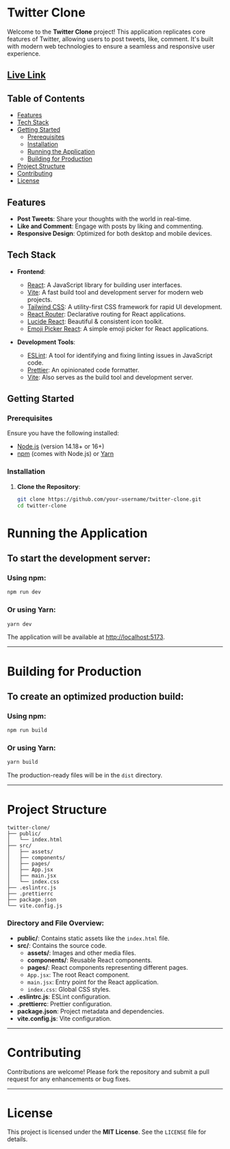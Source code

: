 # Twitter Clone

Welcome to the **Twitter Clone** project! This application replicates core features of Twitter, allowing users to post tweets, like, comment. It's built with modern web technologies to ensure a seamless and responsive user experience.

## [Live Link](https://cloned-twitter.vercel.app/)

## Table of Contents

- [Features](#features)
- [Tech Stack](#tech-stack)
- [Getting Started](#getting-started)
  - [Prerequisites](#prerequisites)
  - [Installation](#installation)
  - [Running the Application](#running-the-application)
  - [Building for Production](#building-for-production)
- [Project Structure](#project-structure)
- [Contributing](#contributing)
- [License](#license)

## Features

- **Post Tweets**: Share your thoughts with the world in real-time.
- **Like and Comment**: Engage with posts by liking and commenting.
- **Responsive Design**: Optimized for both desktop and mobile devices.

## Tech Stack

- **Frontend**:
  - [React](https://react.dev/): A JavaScript library for building user interfaces.
  - [Vite](https://vitejs.dev/): A fast build tool and development server for modern web projects.
  - [Tailwind CSS](https://tailwindcss.com/): A utility-first CSS framework for rapid UI development.
  - [React Router](https://reactrouter.com/): Declarative routing for React applications.
  - [Lucide React](https://lucide.dev/docs/lucide-react): Beautiful & consistent icon toolkit.
  - [Emoji Picker React](https://www.npmjs.com/package/emoji-picker-react): A simple emoji picker for React applications.

- **Development Tools**:
  - [ESLint](https://eslint.org/): A tool for identifying and fixing linting issues in JavaScript code.
  - [Prettier](https://prettier.io/): An opinionated code formatter.
  - [Vite](https://vitejs.dev/): Also serves as the build tool and development server.

## Getting Started

### Prerequisites

Ensure you have the following installed:

- [Node.js](https://nodejs.org/) (version 14.18+ or 16+)
- [npm](https://www.npmjs.com/) (comes with Node.js) or [Yarn](https://yarnpkg.com/)

### Installation

1. **Clone the Repository**:

   ```bash
   git clone https://github.com/your-username/twitter-clone.git
   cd twitter-clone

# Running the Application

## To start the development server:

### Using npm:
```bash
npm run dev
```

### Or using Yarn:
```bash
yarn dev
```

The application will be available at [http://localhost:5173](http://localhost:5173).

---

# Building for Production

## To create an optimized production build:

### Using npm:
```bash
npm run build
```

### Or using Yarn:
```bash
yarn build
```

The production-ready files will be in the `dist` directory.

---

# Project Structure

```
twitter-clone/
├── public/
│   └── index.html
├── src/
│   ├── assets/
│   ├── components/
│   ├── pages/
│   ├── App.jsx
│   ├── main.jsx
│   └── index.css
├── .eslintrc.js
├── .prettierrc
├── package.json
└── vite.config.js
```

### Directory and File Overview:
- **public/**: Contains static assets like the `index.html` file.
- **src/**: Contains the source code.
  - **assets/**: Images and other media files.
  - **components/**: Reusable React components.
  - **pages/**: React components representing different pages.
  - `App.jsx`: The root React component.
  - `main.jsx`: Entry point for the React application.
  - `index.css`: Global CSS styles.
- **.eslintrc.js**: ESLint configuration.
- **.prettierrc**: Prettier configuration.
- **package.json**: Project metadata and dependencies.
- **vite.config.js**: Vite configuration.

---

# Contributing

Contributions are welcome! Please fork the repository and submit a pull request for any enhancements or bug fixes.

---

# License

This project is licensed under the **MIT License**. See the `LICENSE` file for details.


